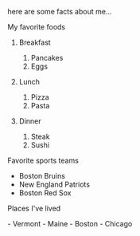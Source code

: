 <head>
  <meta charset="utf-8">
  <title>Kevin Deutscher</title>
</head>
<body>
  <p> here are some facts about me...</p>
  <p> My favorite foods</p>

  1.  Breakfast
      1.  Pancakes
      2.  Eggs

  2.  Lunch
      1.  Pizza
      2.  Pasta

  3.  Dinner
      1.  Steak
      2.  Sushi


  <p> Favorite sports teams </p>

  * Boston Bruins
  * New England Patriots
  * Boston Red Sox

</body>

<body>
  Places I've lived

<p>  - Vermont
  - Maine
  - Boston
  - Chicago
</p>
</body>
